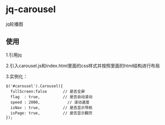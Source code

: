 # jq-carousel
jq轮播图

## 使用

1.引用jq

2.引入carousel.js和index.html里面的css样式并按照里面的html结构进行布局

3.实例化：

```
$('#carousel').Carousel({
  fullScreen:false       // 是否全屏
  flag  : true,          // 是否自动滚动
  speed : 2000,		       // 滚动速度
  isNav : true,          // 是否显示导航
  isPage: true,          // 是否显示翻页
});
```
